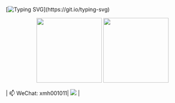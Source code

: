 
<!--
**xmh1011/xmh1011** is a ✨ _special_ ✨ repository because its `README.md` (this file) appears on your GitHub profile.

Here are some ideas to get you started:

- 🔭 I’m currently working on ...
- 🌱 I’m currently learning ...
- 👯 I’m looking to collaborate on ...
- 🤔 I’m looking for help with ...
- 💬 Ask me about ...

- 😄 Pronouns: ...
- ⚡ Fun fact: ...
-->

[![Typing SVG](https://readme-typing-svg.herokuapp.com?color=A5CAA&center=true&lines=Hello!+I'm+xmh1011.)](https://git.io/typing-svg)

<div align="center">
<span>  </span>
<img height="170px" src="https://github-readme-stats.vercel.app/api?username=Quenkar" /><span>  </span><img height="170px" src="https://github-readme-stats.vercel.app/api/top-langs/?username=Quenkar&layout=compact&langs_count=8" />
<span>  </span>
</div>

| 📫 WeChat: xmh001011| ![](https://komarev.com/ghpvc/?username=xmh1011&color=brightgreen) |
